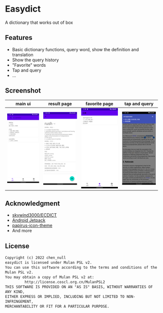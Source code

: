 # Easydict

A dictionary that works out of box

## Features

- Basic dictionary functions, query word, show the definition and translation
- Show the query history
- "Favorite" words
- Tap and query
- ...

## Screenshot

| main ui | result page | favorite page | tap and query |
| - | - | - | - |
| ![main ui](docs/images/Screenshot_20220117-113742_EasyDict.png) | ![result page](docs/images/Screenshot_20220117-113805_EasyDict.png) | ![favorite](docs/images/Screenshot_20220117-113827_EasyDict.png) | ![tap and query](docs/images/Screenshot_20220117-113943_EasyDict.png) |

## Acknowledgment

- [skywind3000/ECDICT](https://github.com/skywind3000/ECDICT)
- [Android Jetpack](https://developer.android.google.cn/jetpack?hl=zh-cn) 
- [papirus-icon-theme](https://github.com/PapirusDevelopmentTeam/papirus-icon-theme)
- And more

## License

```plaintext
Copyright (c) 2022 chen_null
easydict is licensed under Mulan PSL v2.
You can use this software according to the terms and conditions of the Mulan PSL v2.
You may obtain a copy of Mulan PSL v2 at:
         http://license.coscl.org.cn/MulanPSL2
THIS SOFTWARE IS PROVIDED ON AN "AS IS" BASIS, WITHOUT WARRANTIES OF ANY KIND,
EITHER EXPRESS OR IMPLIED, INCLUDING BUT NOT LIMITED TO NON-INFRINGEMENT,
MERCHANTABILITY OR FIT FOR A PARTICULAR PURPOSE.
```
